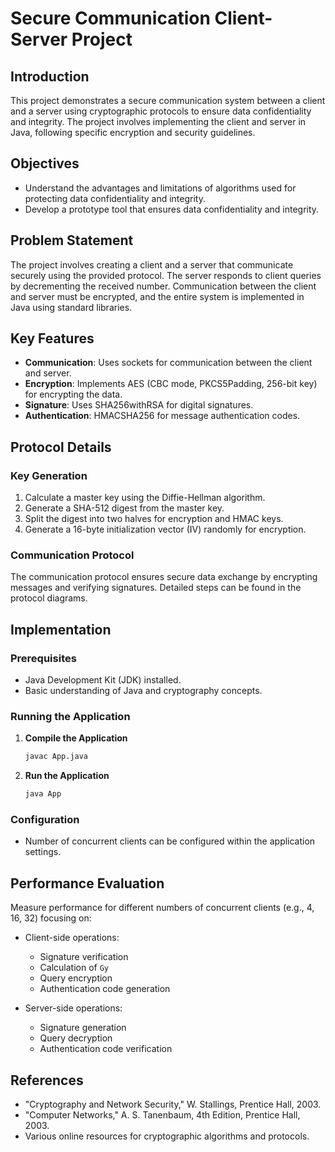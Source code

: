 
# Secure Communication Client-Server Project

## Introduction

This project demonstrates a secure communication system between a client and a server using cryptographic protocols to ensure data confidentiality and integrity. The project involves implementing the client and server in Java, following specific encryption and security guidelines.

## Objectives

- Understand the advantages and limitations of algorithms used for protecting data confidentiality and integrity.
- Develop a prototype tool that ensures data confidentiality and integrity.

## Problem Statement

The project involves creating a client and a server that communicate securely using the provided protocol. The server responds to client queries by decrementing the received number. Communication between the client and server must be encrypted, and the entire system is implemented in Java using standard libraries.

## Key Features

- **Communication**: Uses sockets for communication between the client and server.
- **Encryption**: Implements AES (CBC mode, PKCS5Padding, 256-bit key) for encrypting the data.
- **Signature**: Uses SHA256withRSA for digital signatures.
- **Authentication**: HMACSHA256 for message authentication codes.

## Protocol Details

### Key Generation

1. Calculate a master key using the Diffie-Hellman algorithm.
2. Generate a SHA-512 digest from the master key.
3. Split the digest into two halves for encryption and HMAC keys.
4. Generate a 16-byte initialization vector (IV) randomly for encryption.

### Communication Protocol

The communication protocol ensures secure data exchange by encrypting messages and verifying signatures. Detailed steps can be found in the protocol diagrams.

## Implementation

### Prerequisites

- Java Development Kit (JDK) installed.
- Basic understanding of Java and cryptography concepts.

### Running the Application

1. **Compile the Application**
   ```bash
   javac App.java
   ```

2. **Run the Application**
   ```bash
   java App
   ```

### Configuration

- Number of concurrent clients can be configured within the application settings.

## Performance Evaluation

Measure performance for different numbers of concurrent clients (e.g., 4, 16, 32) focusing on:

- Client-side operations:
  - Signature verification
  - Calculation of `Gy`
  - Query encryption
  - Authentication code generation

- Server-side operations:
  - Signature generation
  - Query decryption
  - Authentication code verification

## References

- "Cryptography and Network Security," W. Stallings, Prentice Hall, 2003.
- "Computer Networks," A. S. Tanenbaum, 4th Edition, Prentice Hall, 2003.
- Various online resources for cryptographic algorithms and protocols.
